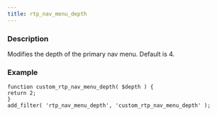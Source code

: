 ```yaml
---
title: rtp_nav_menu_depth
---
```


### Description


Modifies the depth of the primary nav menu. Default is 4.


### Example



    
    function custom_rtp_nav_menu_depth( $depth ) {
    return 2;
    }
    add_filter( 'rtp_nav_menu_depth', 'custom_rtp_nav_menu_depth' );
